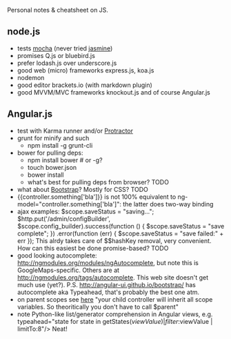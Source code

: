 Personal notes & cheatsheet on JS.

node.js
---
* tests [mocha](https://www.npmjs.org/package/mocha) (never tried [jasmine](https://www.npmjs.org/package/jasmine-node))
* promises Q.js or bluebird.js
* prefer lodash.js over underscore.js
* good web (micro) frameworks express.js, koa.js
* nodemon
* good editor brackets.io (with markdown plugin)
* good MVVM/MVC frameworks knockout.js and of course Angular.js

Angular.js
---
* test with Karma runner and/or [Protractor](https://github.com/angular/protractor)
* grunt for minify and such
  - npm install -g grunt-cli
* bower for pulling deps: 
  - npm install bower # or -g?
  - touch bower.json
  - bower install
  - what's best for pulling deps from browser? TODO
* what about [Bootstrap](http://getbootstrap.com/)? Mostly for CSS? TODO
* {{controller.something['bla']}} is not 100% equivalent to ng-model="controller.something['bla']": the latter does
  two-way binding
* ajax examples:
      $scope.saveStatus = "saving...";
      $http.put('/admin/configBuilder', $scope.config_builder).success(function () {
        $scope.saveStatus = "save complete";
      })
      .error(function (err) {
        $scope.saveStatus = "save failed:" + err
      });
   This alrdy takes care of $$hashKey removal, very convenient. How can this easiest be done promise-based? TODO
* good looking autocomplete: http://ngmodules.org/modules/ngAutocomplete, but note this is GoogleMaps-specific. Others
  are at http://ngmodules.org/tags/autocomplete. This web site doesn't get much use (yet?).
  P.S. http://angular-ui.github.io/bootstrap/ has autocomplete aka Typeahead, that's probably the best one atm.
* on parent scopes see [here](http://stackoverflow.com/questions/21453697/angularjs-access-parent-scope-from-child-controller)
  "your child controller will inherit all scope variables. So theoritically you don't have to call $parent"
* note Python-like list/generator comprehension in Angular views, e.g.
      typeahead="state for state in getStates($viewValue) | filter:$viewValue | limitTo:8"/>
  Neat!